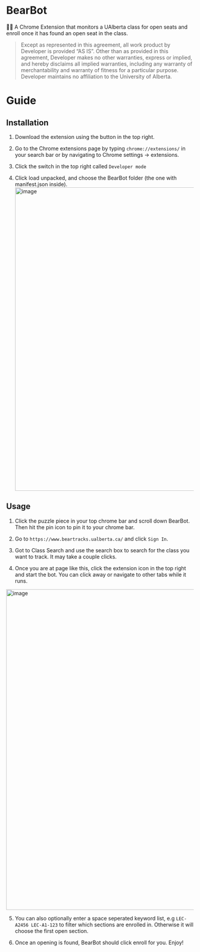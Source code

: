 # BearBot

🐻🤖 A Chrome Extension that monitors a UAlberta class for open seats and enroll once it has found an open seat in the class.

> Except as represented in this agreement, all work product by Developer is provided ​“AS IS”. Other than as provided in this agreement, Developer makes no other warranties, express or implied, and hereby disclaims all implied warranties, including any warranty of merchantability and warranty of fitness for a particular purpose. Developer maintains no affiliation to the University of Alberta.

# Guide

## Installation

1. Download the extension using the button in the top right.

2. Go to the Chrome extensions page by typing `chrome://extensions/` in your search bar or by navigating to Chrome settings -> extensions.

3. Click the switch in the top right called `Developer mode`

4. Click load unpacked, and choose the BearBot folder (the one with manifest.json inside).
   <img width="814" alt="image" src="https://user-images.githubusercontent.com/59630201/208400195-197b7dd1-cc4a-40fc-836e-a07ca407ab70.png">

## Usage

1. Click the puzzle piece in your top chrome bar and scroll down BearBot. Then hit the pin icon to pin it to your chrome bar.

2. Go to `https://www.beartracks.ualberta.ca/` and click `Sign In`.

3. Got to Class Search and use the search box to search for the class you want to track. It may take a couple clicks.

4. Once you are at page like this, click the extension icon in the top right and start the bot. You can click away or navigate to other tabs while it runs.
<img width="860" alt="image" src="https://user-images.githubusercontent.com/59630201/229986575-0a95d8c9-bce9-4482-9028-f82531d24a77.png">

5. You can also optionally enter a space seperated keyword list, e.g `LEC-A2456 LEC-A1-123` to filter which sections are enrolled in. Otherwise it will choose the first open section.

6. Once an opening is found, BearBot should click enroll for you. Enjoy!
